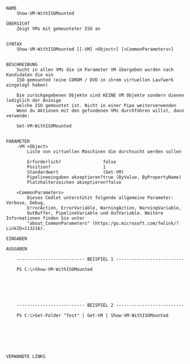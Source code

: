 ﻿```

NAME
    Show-VM-WithISOMounted
    
ÜBERSICHT
    Zeigt VMs mit gemounteter ISO an
    
    
SYNTAX
    Show-VM-WithISOMounted [[-VM] <Object>] [<CommonParameters>]
    
    
BESCHREIBUNG
    Sucht in allen VMs die im Parameter VM übergeben wurden nach Kandidaten die ein
    ISO gemounted (eine CDROM / DVD in ihrem virtuellen Laufwerk eingelegt haben)
    
    Die zurückgegebenen Objekte sind KEINE VM Objekte sondern dienen lediglich der Anzeige
    welche ISO gemountet ist. Nicht in einer Pipe weiterverwenden
    Wenn du Aktionen mit den gefundenen VMs durchführen willst, dann verwende:
    
    Get-VM-WithISOMounted
    

PARAMETER
    -VM <Object>
        Liste von virtuellen Maschinen die durchsucht werden sollen
        
        Erforderlich?                false
        Position?                    1
        Standardwert                 (Get-VM)
        Pipelineeingaben akzeptieren?true (ByValue, ByPropertyName)
        Platzhalterzeichen akzeptieren?false
        
    <CommonParameters>
        Dieses Cmdlet unterstützt folgende allgemeine Parameter: Verbose, Debug,
        ErrorAction, ErrorVariable, WarningAction, WarningVariable,
        OutBuffer, PipelineVariable und OutVariable. Weitere Informationen finden Sie unter 
        "about_CommonParameters" (https:/go.microsoft.com/fwlink/?LinkID=113216). 
    
EINGABEN
    
AUSGABEN
    
    -------------------------- BEISPIEL 1 --------------------------
    
    PS C:\>Show-VM-WithISOMounted
    
    
    
    
    
    
    -------------------------- BEISPIEL 2 --------------------------
    
    PS C:\>Get-Folder "Test" | Get-VM | Show-VM-WithISOMounted
    
    
    
    
    
    
    
VERWANDTE LINKS



```

